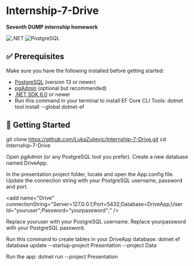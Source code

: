# Internship-7-Drive
**Seventh DUMP internship homework**

![.NET](https://img.shields.io/badge/.NET-6.0-blueviolet)
![PostgreSQL](https://img.shields.io/badge/PostgreSQL-13%2B-blue)

## ✅ Prerequisites
Make sure you have the following installed before getting started:

- [PostgreSQL](https://www.postgresql.org/download/) (version 13 or newer)
- [pgAdmin](https://www.pgadmin.org/download/) (optional but recommended)
- [.NET SDK 6.0](https://dotnet.microsoft.com/en-us/download) or newer
- Run this command in your terminal to install EF Core CLI Tools:
  dotnet tool install --global dotnet-ef

## 🚀 Getting Started

git clone https://github.com/LukaZuljevic/Internship-7-Drive.git
cd Internship-7-Drive

Open pgAdmin (or any PostgreSQL tool you prefer).
Create a new database named DriveApp.

In the presentation project folder, locate and open the App.config file.
Update the connection string with your PostgreSQL username, password and port.

<add name="Drive" connectionString="Server=127.0.0.1;Port=5432;Database=DriveApp;User Id="youruser";Password="yourpassword";" />

Replace youruser with your PostgreSQL username.
Replace yourpassword with your PostgreSQL password.

Run this command to create tables in your DriveApp database:
dotnet ef database update --startup-project Presentation --project Data

Run the app:
dotnet run --project Presentation
